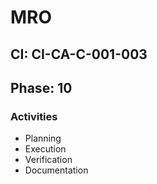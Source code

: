 # MRO

## CI: CI-CA-C-001-003
## Phase: 10

### Activities
- Planning
- Execution
- Verification
- Documentation
